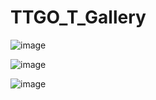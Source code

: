 # TTGO_T_Gallery

![image](https://github.com/LilyGO/TTGO_T_Gallery/blob/master/IMAGE/image1.JPG)

![image](https://github.com/LilyGO/TTGO_T_Gallery/blob/master/IMAGE/image2.JPG)

![image](https://github.com/LilyGO/TTGO_T_Gallery/blob/master/IMAGE/image3.JPG)

